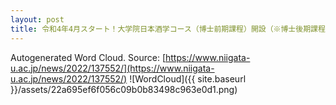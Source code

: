 ```yaml
---
layout: post
title: 令和4年4月スタート！大学院日本酒学コース（博士前期課程）開設（※博士後期課程は令和5年4月開設）
---
```

Autogenerated Word Cloud.
Source\: [https://www.niigata-u.ac.jp/news/2022/137552/](https://www.niigata-u.ac.jp/news/2022/137552/)
![WordCloud]({{ site.baseurl }}/assets/22a695ef6f056c09b0b83498c963e0d1.png)